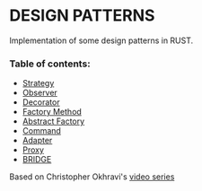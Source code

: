 DESIGN PATTERNS
===============

Implementation of some design patterns in RUST.

### Table of contents:

- [Strategy](strategy/src)
- [Observer](observer/src)  
- [Decorator](decorator/src)  
- [Factory Method](factory_method/src)  
- [Abstract Factory](abstract_factory/src)  
- [Command](command/src)  
- [Adapter](adapter/src)  
- [Proxy](proxy/src)  
- [BRIDGE](bridge/src)  

Based on Christopher Okhravi's [video series](https://www.youtube.com/watch?v=v9ejT8FO-7I&list=PLrhzvIcii6GNjpARdnO4ueTUAVR9eMBpc)
